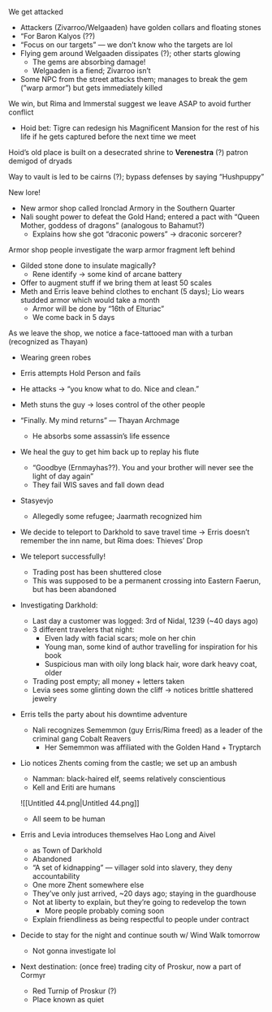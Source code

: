 We get attacked

- Attackers (Zivarroo/Welgaaden) have golden collars and floating stones
- “For Baron Kalyos (??)
- “Focus on our targets” — we don’t know who the targets are lol
- Flying gem around Welgaaden dissipates (?); other starts glowing
    - The gems are absorbing damage!
    - Welgaaden is a fiend; Zivarroo isn’t
- Some NPC from the street attacks them; manages to break the gem (”warp armor”) but gets immediately killed

We win, but Rima and Immerstal suggest we leave ASAP to avoid further conflict

- Hoid bet: Tigre can redesign his Magnificent Mansion for the rest of his life if he gets captured before the next time we meet

Hoid’s old place is built on a desecrated shrine to **Verenestra** (?) patron demigod of dryads

Way to vault is led to be cairns (?); bypass defenses by saying “Hushpuppy”

New lore!

- New armor shop called Ironclad Armory in the Southern Quarter
- Nali sought power to defeat the Gold Hand; entered a pact with “Queen Mother, goddess of dragons” (analogous to Bahamut?)
    - Explains how she got “draconic powers” → draconic sorcerer?

Armor shop people investigate the warp armor fragment left behind

- Gilded stone done to insulate magically?
    - Rene identify → some kind of arcane battery
- Offer to augment stuff if we bring them at least 50 scales
- Meth and Erris leave behind clothes to enchant (5 days); Lio wears studded armor which would take a month
    - Armor will be done by “16th of Elturiac”
    - We come back in 5 days

As we leave the shop, we notice a face-tattooed man with a turban (recognized as Thayan)

- Wearing green robes
- Erris attempts Hold Person and fails
- He attacks → “you know what to do. Nice and clean.”
- Meth stuns the guy → loses control of the other people
- “Finally. My mind returns” — Thayan Archmage
    - He absorbs some assassin’s life essence
- We heal the guy to get him back up to replay his flute
    - “Goodbye (Ernmayhas??). You and your brother will never see the light of day again”
    - They fail WIS saves and fall down dead
- Stasyevjo
    - Allegedly some refugee; Jaarmath recognized him
- We decide to teleport to Darkhold to save travel time → Erris doesn’t remember the inn name, but Rima does: Thieves’ Drop
- We teleport successfully!
    - Trading post has been shuttered close
    - This was supposed to be a permanent crossing into Eastern Faerun, but has been abandoned
- Investigating Darkhold:
    - Last day a customer was logged: 3rd of Nidal, 1239 (~40 days ago)
    - 3 different travelers that night:
        - Elven lady with facial scars; mole on her chin
        - Young man, some kind of author travelling for inspiration for his book
        - Suspicious man with oily long black hair, wore dark heavy coat, older
    - Trading post empty; all money + letters taken
    - Levia sees some glinting down the cliff → notices brittle shattered jewelry
- Erris tells the party about his downtime adventure
    - Nali recognizes Sememmon (guy Erris/Rima freed) as a leader of the criminal gang Cobalt Reavers
        - Her Sememmon was affiliated with the Golden Hand + Tryptarch
- Lio notices Zhents coming from the castle; we set up an ambush
    
    - Namman: black-haired elf, seems relatively conscientious
    - Kell and Eriti are humans
    
    ![[Untitled 44.png|Untitled 44.png]]
    
    - All seem to be human
- Erris and Levia introduces themselves Hao Long and Aivel
    - as Town of Darkhold
    - Abandoned
    - “A set of kidnapping” — villager sold into slavery, they deny accountability
    - One more Zhent somewhere else
    - They’ve only just arrived, ~20 days ago; staying in the guardhouse
    - Not at liberty to explain, but they’re going to redevelop the town
        - More people probably coming soon
    - Explain friendliness as being respectful to people under contract
- Decide to stay for the night and continue south w/ Wind Walk tomorrow
    - Not gonna investigate lol
- Next destination: (once free) trading city of Proskur, now a part of Cormyr
    - Red Turnip of Proskur (?)
    - Place known as quiet